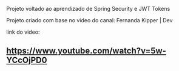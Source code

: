 Projeto voltado ao aprendizado de Spring Security e JWT Tokens

Projeto criado com base no video do canal:
Fernanda Kipper | Dev

link do video: 
## https://www.youtube.com/watch?v=5w-YCcOjPD0

